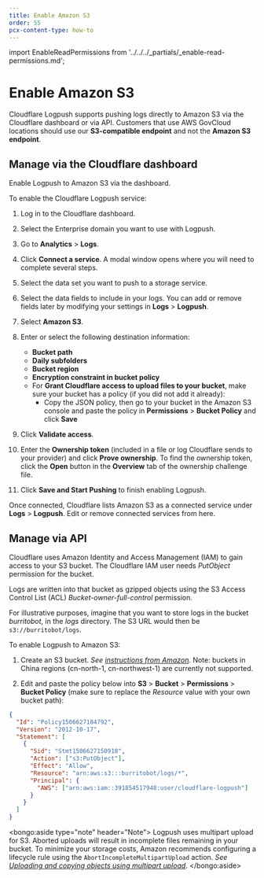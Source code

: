 ```yaml
---
title: Enable Amazon S3
order: 55
pcx-content-type: how-to
---
```


import EnableReadPermissions from '../../../_partials/_enable-read-permissions.md';

# Enable Amazon S3

Cloudflare Logpush supports pushing logs directly to Amazon S3 via the Cloudflare dashboard or via API. Customers that use AWS GovCloud locations should use our **S3-compatible endpoint** and not the **Amazon S3 endpoint**.

## Manage via the Cloudflare dashboard

Enable Logpush to Amazon S3 via the dashboard.

To enable the Cloudflare Logpush service:

1. Log in to the Cloudflare dashboard.

1. Select the Enterprise domain you want to use with Logpush.

1. Go to **Analytics** > **Logs**.

1. Click **Connect a service**. A modal window opens where you will need to complete several steps.

1. Select the data set you want to push to a storage service.

1. Select the data fields to include in your logs. You can add or remove fields later by modifying your settings in **Logs** > **Logpush**.

1. Select **Amazon S3**.

1. Enter or select the following destination information:

   - **Bucket path**
   - **Daily subfolders**
   - **Bucket region**
   - **Encryption constraint in bucket policy**
   - For **Grant Cloudflare access to upload files to your bucket**, make sure your bucket has a policy (if you did not add it already):
     - Copy the JSON policy, then go to your bucket in the Amazon S3 console and paste the policy in **Permissions** > **Bucket Policy** and click **Save**

1. Click **Validate access**.
1. Enter the **Ownership token** (included in a file or log Cloudflare sends to your provider) and click **Prove ownership**. To find the ownership token, click the **Open** button in the **Overview** tab of the ownership challenge file.

1. Click **Save and Start Pushing** to finish enabling Logpush.

Once connected, Cloudflare lists Amazon S3 as a connected service under **Logs** > **Logpush**. Edit or remove connected services from here.

## Manage via API

Cloudflare uses Amazon Identity and Access Management (IAM) to gain access to your S3 bucket. The Cloudflare IAM user needs _PutObject_ permission for the bucket.

Logs are written into that bucket as gzipped objects using the S3 Access Control List (ACL)
_Bucket-owner-full-control_ permission.

<EnableReadPermissions />

For illustrative purposes, imagine that you want to store logs in the bucket _burritobot_, in the _logs_ directory. The S3 URL would then be `s3://burritobot/logs`.

To enable Logpush to Amazon S3:

1. Create an S3 bucket. _See [instructions from Amazon](https://docs.aws.amazon.com/AmazonS3/latest/gsg/CreatingABucket.html)_. Note: buckets in China regions (cn-north-1, cn-northwest-1) are currently not supported.

1. Edit and paste the policy below into **S3** > **Bucket** > **Permissions** > **Bucket Policy** (make sure to replace the _Resource_ value with your own bucket path):

```json
{
  "Id": "Policy1506627184792",
  "Version": "2012-10-17",
  "Statement": [
    {
      "Sid": "Stmt1506627150918",
      "Action": ["s3:PutObject"],
      "Effect": "Allow",
      "Resource": "arn:aws:s3:::burritobot/logs/*",
      "Principal": {
        "AWS": ["arn:aws:iam::391854517948:user/cloudflare-logpush"]
      }
    }
  ]
}
```

<bongo:aside type="note" header="Note">
Logpush uses multipart upload for S3. Aborted uploads will result in incomplete files remaining in your bucket. To minimize your storage costs, Amazon recommends configuring a lifecycle rule using the `AbortIncompleteMultipartUpload` action. _See [Uploading and copying objects using multipart upload](https://docs.aws.amazon.com/AmazonS3/latest/dev/mpuoverview.html#mpu-abort-incomplete-mpu-lifecycle-config)_.
</bongo:aside>
